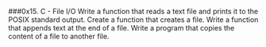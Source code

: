 ###0x15. C - File I/O
Write a function that reads a text file and prints it to the POSIX standard output.
Create a function that creates a file.
Write a function that appends text at the end of a file.
Write a program that copies the content of a file to another file.
